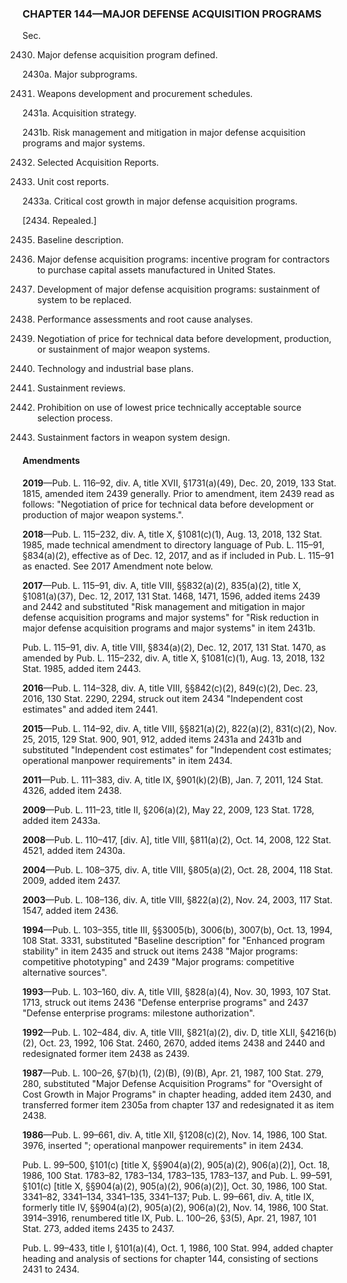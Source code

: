 ### **CHAPTER 144—MAJOR DEFENSE ACQUISITION PROGRAMS** ###

Sec.

2430. Major defense acquisition program defined.

2430a. Major subprograms.

2431. Weapons development and procurement schedules.

2431a. Acquisition strategy.

2431b. Risk management and mitigation in major defense acquisition programs and major systems.

2432. Selected Acquisition Reports.

2433. Unit cost reports.

2433a. Critical cost growth in major defense acquisition programs.

[2434. Repealed.]

2435. Baseline description.

2436. Major defense acquisition programs: incentive program for contractors to purchase capital assets manufactured in United States.

2437. Development of major defense acquisition programs: sustainment of system to be replaced.

2438. Performance assessments and root cause analyses.

2439. Negotiation of price for technical data before development, production, or sustainment of major weapon systems.

2440. Technology and industrial base plans.

2441. Sustainment reviews.

2442. Prohibition on use of lowest price technically acceptable source selection process.

2443. Sustainment factors in weapon system design.

#### Amendments ####

**2019**—Pub. L. 116–92, div. A, title XVII, §1731(a)(49), Dec. 20, 2019, 133 Stat. 1815, amended item 2439 generally. Prior to amendment, item 2439 read as follows: "Negotiation of price for technical data before development or production of major weapon systems.".

**2018**—Pub. L. 115–232, div. A, title X, §1081(c)(1), Aug. 13, 2018, 132 Stat. 1985, made technical amendment to directory language of Pub. L. 115–91, §834(a)(2), effective as of Dec. 12, 2017, and as if included in Pub. L. 115–91 as enacted. See 2017 Amendment note below.

**2017**—Pub. L. 115–91, div. A, title VIII, §§832(a)(2), 835(a)(2), title X, §1081(a)(37), Dec. 12, 2017, 131 Stat. 1468, 1471, 1596, added items 2439 and 2442 and substituted "Risk management and mitigation in major defense acquisition programs and major systems" for "Risk reduction in major defense acquisition programs and major systems" in item 2431b.

Pub. L. 115–91, div. A, title VIII, §834(a)(2), Dec. 12, 2017, 131 Stat. 1470, as amended by Pub. L. 115–232, div. A, title X, §1081(c)(1), Aug. 13, 2018, 132 Stat. 1985, added item 2443.

**2016**—Pub. L. 114–328, div. A, title VIII, §§842(c)(2), 849(c)(2), Dec. 23, 2016, 130 Stat. 2290, 2294, struck out item 2434 "Independent cost estimates" and added item 2441.

**2015**—Pub. L. 114–92, div. A, title VIII, §§821(a)(2), 822(a)(2), 831(c)(2), Nov. 25, 2015, 129 Stat. 900, 901, 912, added items 2431a and 2431b and substituted "Independent cost estimates" for "Independent cost estimates; operational manpower requirements" in item 2434.

**2011**—Pub. L. 111–383, div. A, title IX, §901(k)(2)(B), Jan. 7, 2011, 124 Stat. 4326, added item 2438.

**2009**—Pub. L. 111–23, title II, §206(a)(2), May 22, 2009, 123 Stat. 1728, added item 2433a.

**2008**—Pub. L. 110–417, [div. A], title VIII, §811(a)(2), Oct. 14, 2008, 122 Stat. 4521, added item 2430a.

**2004**—Pub. L. 108–375, div. A, title VIII, §805(a)(2), Oct. 28, 2004, 118 Stat. 2009, added item 2437.

**2003**—Pub. L. 108–136, div. A, title VIII, §822(a)(2), Nov. 24, 2003, 117 Stat. 1547, added item 2436.

**1994**—Pub. L. 103–355, title III, §§3005(b), 3006(b), 3007(b), Oct. 13, 1994, 108 Stat. 3331, substituted "Baseline description" for "Enhanced program stability" in item 2435 and struck out items 2438 "Major programs: competitive phototyping" and 2439 "Major programs: competitive alternative sources".

**1993**—Pub. L. 103–160, div. A, title VIII, §828(a)(4), Nov. 30, 1993, 107 Stat. 1713, struck out items 2436 "Defense enterprise programs" and 2437 "Defense enterprise programs: milestone authorization".

**1992**—Pub. L. 102–484, div. A, title VIII, §821(a)(2), div. D, title XLII, §4216(b)(2), Oct. 23, 1992, 106 Stat. 2460, 2670, added items 2438 and 2440 and redesignated former item 2438 as 2439.

**1987**—Pub. L. 100–26, §7(b)(1), (2)(B), (9)(B), Apr. 21, 1987, 100 Stat. 279, 280, substituted "Major Defense Acquisition Programs" for "Oversight of Cost Growth in Major Programs" in chapter heading, added item 2430, and transferred former item 2305a from chapter 137 and redesignated it as item 2438.

**1986**—Pub. L. 99–661, div. A, title XII, §1208(c)(2), Nov. 14, 1986, 100 Stat. 3976, inserted "; operational manpower requirements" in item 2434.

Pub. L. 99–500, §101(c) [title X, §§904(a)(2), 905(a)(2), 906(a)(2)], Oct. 18, 1986, 100 Stat. 1783–82, 1783–134, 1783–135, 1783–137, and Pub. L. 99–591, §101(c) [title X, §§904(a)(2), 905(a)(2), 906(a)(2)], Oct. 30, 1986, 100 Stat. 3341–82, 3341–134, 3341–135, 3341–137; Pub. L. 99–661, div. A, title IX, formerly title IV, §§904(a)(2), 905(a)(2), 906(a)(2), Nov. 14, 1986, 100 Stat. 3914–3916, renumbered title IX, Pub. L. 100–26, §3(5), Apr. 21, 1987, 101 Stat. 273, added items 2435 to 2437.

Pub. L. 99–433, title I, §101(a)(4), Oct. 1, 1986, 100 Stat. 994, added chapter heading and analysis of sections for chapter 144, consisting of sections 2431 to 2434.
